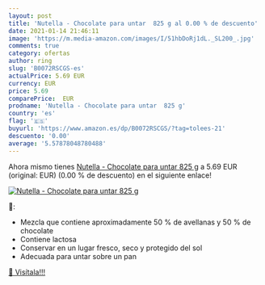 ```yaml
---
layout: post
title: 'Nutella - Chocolate para untar  825 g al 0.00 % de descuento'
date: 2021-01-14 21:46:11
image: 'https://m.media-amazon.com/images/I/51hbDoRj1dL._SL200_.jpg'
comments: true
category: ofertas
author: ring
slug: 'B0072RSCGS-es'
actualPrice: 5.69 EUR
currency: EUR
price: 5.69
comparePrice:  EUR
prodname: 'Nutella - Chocolate para untar  825 g'
country: 'es'
flag: '🇪🇸'
buyurl: 'https://www.amazon.es/dp/B0072RSCGS/?tag=tolees-21'
descuento: '0.00'
average: '5.57878048780488'
---
```


Ahora mismo tienes [Nutella - Chocolate para untar  825 g](https://www.amazon.es/dp/B0072RSCGS/?tag=tolees-21) a 5.69 EUR (original:  EUR) (0.00 %  de descuento) en el siguiente enlace!

[![Nutella - Chocolate para untar  825 g](https://m.media-amazon.com/images/I/51hbDoRj1dL._SL200_.jpg)](https://www.amazon.es/dp/B0072RSCGS/?tag=tolees-21)

🔎:

- Mezcla que contiene aproximadamente 50 % de avellanas y 50 % de chocolate
- Contiene lactosa
- Conservar en un lugar fresco, seco y protegido del sol
- Adecuada para untar sobre un pan

[🛒 Visítala!!!](https://www.amazon.es/dp/B0072RSCGS/?tag=tolees-21)
